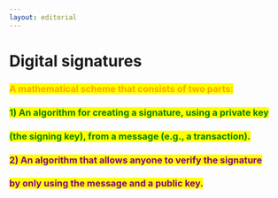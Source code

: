```yaml
---
layout: editorial
---
```


# Digital signatures

### <mark style="color:orange;">A mathematical scheme that consists of two parts:</mark>&#x20;

<mark style="color:green;"></mark>

### <mark style="color:green;">1) An algorithm for creating a signature, using a private key</mark>&#x20;

### <mark style="color:green;">(the signing key), from a message (e.g., a transaction).</mark>&#x20;

<mark style="color:purple;"></mark>

### <mark style="color:purple;">2) An algorithm that allows anyone to verify the signature</mark>&#x20;

### <mark style="color:purple;">by only using the message and a public key.</mark>

<mark style="color:purple;"></mark>
